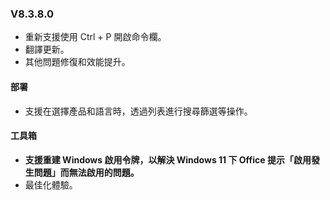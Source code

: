 ### V8.3.8.0

- 重新支援使用 Ctrl + P 開啟命令欄。
- 翻譯更新。
- 其他問題修復和效能提升。

#### 部署

- 支援在選擇產品和語言時，透過列表進行搜尋篩選等操作。

#### 工具箱

- **支援重建 Windows 啟用令牌，以解決 Windows 11 下 Office 提示「啟用發生問題」而無法啟用的問題。**
- 最佳化體驗。

